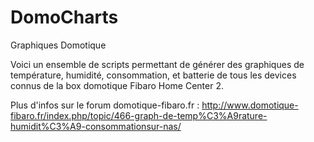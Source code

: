 # DomoCharts
Graphiques Domotique

Voici un ensemble de scripts permettant de générer des graphiques de température, humidité, consommation, et batterie de tous les devices connus de la box domotique Fibaro Home Center 2.

Plus d'infos sur le forum domotique-fibaro.fr :
http://www.domotique-fibaro.fr/index.php/topic/466-graph-de-temp%C3%A9rature-humidit%C3%A9-consommationsur-nas/
